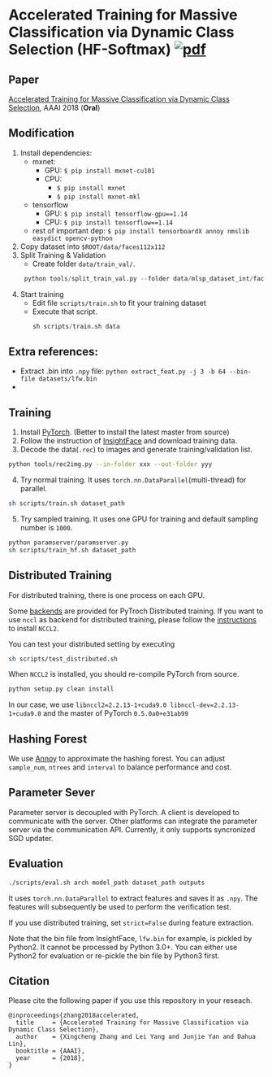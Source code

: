 # Accelerated Training for Massive Classification via Dynamic Class Selection (HF-Softmax) [![pdf](https://img.shields.io/badge/Arxiv-pdf-orange.svg?style=flat)](https://arxiv.org/abs/1801.01687)

## Paper
[Accelerated Training for Massive Classification via Dynamic Class Selection](https://aaai.org/ocs/index.php/AAAI/AAAI18/paper/view/17244), AAAI 2018 (**Oral**)

## Modification
1. Install dependencies:
   - mxnet: 
     - GPU: `$ pip install mxnet-cu101`
     - CPU:
       - `$ pip install mxnet`
       - `$ pip install mxnet-mkl`
   - tensorflow
     - GPU: `$ pip install tensorflow-gpu==1.14 `
     - CPU: `$ pip install tensorflow==1.14 `
   - rest of important dep:
     `$ pip install tensorboardX annoy nmslib easydict opencv-python`
2. Copy dataset into `$ROOT/data/faces112x112`
3. Split Training & Validation
   - Create folder `data/train_val/`.
    ```python
     python tools/split_train_val.py --folder data/mlsp_dataset_int/faces112x112/ --ofolder data/train_val/
    ```
4. Start training
   - Edit file `scripts/train.sh` to fit your training dataset
   - Execute that script.
     ```python
     sh scripts/train.sh data
     ``` 

## Extra references:
- Extract .bin into `.npy` file: `python extract_feat.py -j 3 -b 64 --bin-file datasets/lfw.bin`
- 

## Training
1. Install [PyTorch](http://pytorch.org/). (Better to install the latest master from source)
2. Follow the instruction of [InsightFace](https://github.com/deepinsight/insightface) and download training data.
3. Decode the data(`.rec`) to images and generate training/validation list.

```bash
python tools/rec2img.py --in-folder xxx --out-folder yyy
```

4. Try normal training. It uses `torch.nn.DataParallel`(multi-thread) for parallel.

```bash
sh scripts/train.sh dataset_path
```

5. Try sampled training. It uses one GPU for training and default sampling number is `1000`.

```bash
python paramserver/paramserver.py
sh scripts/train_hf.sh dataset_path
```

## Distributed Training
For distributed training, there is one process on each GPU.

Some [backends](https://pytorch.org/docs/stable/distributed.html) are provided for PyTroch Distributed training.
If you want to use `nccl` as backend for distributed training,
please follow the [instructions](https://docs.nvidia.com/deeplearning/sdk/nccl-install-guide/index.html) to install `NCCL2`.

You can test your distributed setting by executing

```bash
sh scripts/test_distributed.sh
```

When `NCCL2` is installed, you should re-compile PyTorch from source.

```bash
python setup.py clean install
```

In our case, we use `libnccl2=2.2.13-1+cuda9.0 libnccl-dev=2.2.13-1+cuda9.0` and the master of PyTorch `0.5.0a0+e31ab99`

## Hashing Forest
We use [Annoy](https://github.com/spotify/annoy) to approximate the hashing forest.
You can adjust `sample_num`, `ntrees` and `interval` to balance performance and cost.

## Parameter Sever
Parameter server is decoupled with PyTorch. A client is developed to communicate with the server.
Other platforms can integrate the parameter server via the communication API.
Currently, it only supports syncronized SGD updater.

## Evaluation

```bash
./scripts/eval.sh arch model_path dataset_path outputs
```

It uses `torch.nn.DataParallel` to extract features and saves it as `.npy`.
The features will subsequently be used to perform the verification test.

If you use distributed training, set `strict=False` during feature extraction.

Note that the bin file from InsightFace, `lfw.bin` for example, is pickled by Python2. It cannot be processed by Python 3.0+.
You can either use Python2 for evaluation or re-pickle the bin file by Python3 first.

## Citation
Please cite the following paper if you use this repository in your reseach.

```
@inproceedings{zhang2018accelerated,
  title     = {Accelerated Training for Massive Classification via Dynamic Class Selection},
  author    = {Xingcheng Zhang and Lei Yang and Junjie Yan and Dahua Lin},
  booktitle = {AAAI},
  year      = {2018},
}
```
